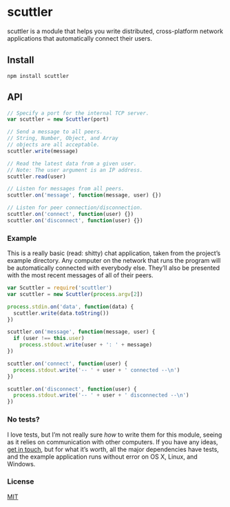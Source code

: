 # scuttler
scuttler is a module that helps you write distributed, cross-platform network applications that automatically connect their users.

## Install
```
npm install scuttler
```

## API
``` js
// Specify a port for the internal TCP server.
var scuttler = new Scuttler(port)

// Send a message to all peers.
// String, Number, Object, and Array
// objects are all acceptable.
scuttler.write(message)

// Read the latest data from a given user.
// Note: The user argument is an IP address.
scuttler.read(user)

// Listen for messages from all peers.
scuttler.on('message', function(message, user) {})

// Listen for peer connection/disconnection.
scuttler.on('connect', function(user) {})
scuttler.on('disconnect', function(user) {})
```

### Example
This is a really basic (read: shitty) chat application, taken from the project’s example directory. Any computer on the network that runs the program will be automatically connected with everybody else. They’ll also be presented with the most recent messages of all of their peers.

``` js
var Scuttler = require('scuttler')
var scuttler = new Scuttler(process.argv[2])

process.stdin.on('data', function(data) {
  scuttler.write(data.toString())
})

scuttler.on('message', function(message, user) {
  if (user !== this.user)
    process.stdout.write(user + ': ' + message)
})

scuttler.on('connect', function(user) {
  process.stdout.write('-- ' + user + ' connected --\n')
})

scuttler.on('disconnect', function(user) {
  process.stdout.write('-- ' + user + ' disconnected --\n')
})
```

### No tests?
I love tests, but I’m not really sure *how* to write them for this module, seeing as it relies on communication with other computers. If you have any ideas, [get in touch](mailto:spam+scuttler@michaelrhod.es), but for what it’s worth, all the major dependencies have tests, and the example application runs without error on OS X, Linux, and Windows.

### License
[MIT](http://opensource.org/licenses/MIT)
